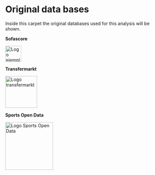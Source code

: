 # Original data bases #

Inside this carpet the original databases used for this analysis will be shown.

**Sofascore** 

<a href="https://www.sofascore.com/es/">
    <img src="https://play-lh.googleusercontent.com/ioue-6Mk6Gsin6zqeGilTVKlwk4sa8tZtzlsVDKYa3ZcvCjWgem-4noASh1Hms6GQAQ=w480-h960-rw" alt="Logo ejemplo" width="50" />
</a>

**Transfermarkt** 

<a href="https://www.transfermarkt.es/">
    <img src="https://tmsi.akamaized.net/head/tm_logo_rebrush.svg" alt="Logo transfermarkt" width="100" />
</a>

**Sports Open Data** 

<a href="https://sportsopendata.net/">
    <img src="https://sportsopendata.net/wp-content/uploads/2015/07/logo.png" alt="Logo Sports Open Data" width="150" />
</a>
